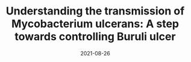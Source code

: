 ---
title: "Understanding the transmission of Mycobacterium ulcerans: A step towards controlling Buruli ulcer"
collection: publications
permalink: /publication/2021-ulcerans
date: 2021-08-26
venue: 'PLoS Neglected Tropical Diseases'
link: 'https://doi.org/10.1371/journal.pntd.0009678'
---